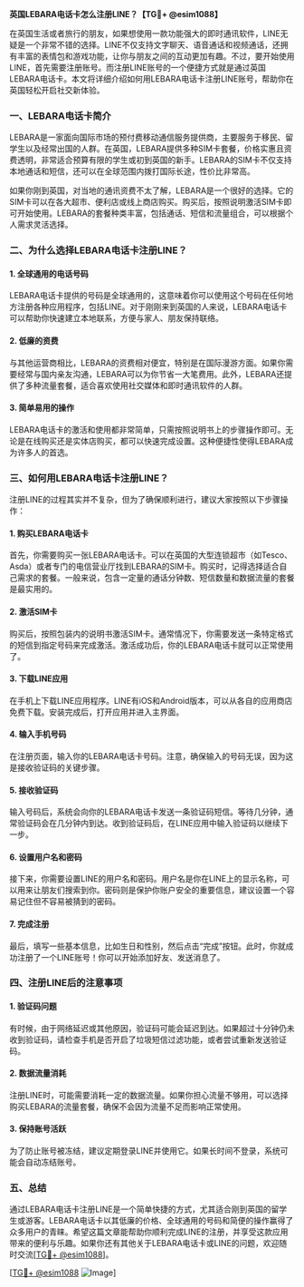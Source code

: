 **英国LEBARA电话卡怎么注册LINE？【TG💪+ @esim1088】**

在英国生活或者旅行的朋友，如果想使用一款功能强大的即时通讯软件，LINE无疑是一个非常不错的选择。LINE不仅支持文字聊天、语音通话和视频通话，还拥有丰富的表情包和游戏功能，让你与朋友之间的互动更加有趣。不过，要开始使用LINE，首先需要注册账号。而注册LINE账号的一个便捷方式就是通过英国LEBARA电话卡。本文将详细介绍如何用LEBARA电话卡注册LINE账号，帮助你在英国轻松开启社交新体验。

### 一、LEBARA电话卡简介

LEBARA是一家面向国际市场的预付费移动通信服务提供商，主要服务于移民、留学生以及经常出国的人群。在英国，LEBARA提供多种SIM卡套餐，价格实惠且资费透明，非常适合预算有限的学生或初到英国的新手。LEBARA的SIM卡不仅支持本地通话和短信，还可以在全球范围内拨打国际长途，性价比非常高。

如果你刚到英国，对当地的通讯资费不太了解，LEBARA是一个很好的选择。它的SIM卡可以在各大超市、便利店或线上商店购买。购买后，按照说明激活SIM卡即可开始使用。LEBARA的套餐种类丰富，包括通话、短信和流量组合，可以根据个人需求灵活选择。

### 二、为什么选择LEBARA电话卡注册LINE？

#### 1. 全球通用的电话号码
LEBARA电话卡提供的号码是全球通用的，这意味着你可以使用这个号码在任何地方注册各种应用程序，包括LINE。对于刚刚来到英国的人来说，LEBARA电话卡可以帮助你快速建立本地联系，方便与家人、朋友保持联络。

#### 2. 低廉的资费
与其他运营商相比，LEBARA的资费相对便宜，特别是在国际漫游方面。如果你需要经常与国内亲友沟通，LEBARA可以为你节省一大笔费用。此外，LEBARA还提供了多种流量套餐，适合喜欢使用社交媒体和即时通讯软件的人群。

#### 3. 简单易用的操作
LEBARA电话卡的激活和使用都非常简单，只需按照说明书上的步骤操作即可。无论是在线购买还是实体店购买，都可以快速完成设置。这种便捷性使得LEBARA成为许多人的首选。

### 三、如何用LEBARA电话卡注册LINE？

注册LINE的过程其实并不复杂，但为了确保顺利进行，建议大家按照以下步骤操作：

#### 1. 购买LEBARA电话卡
首先，你需要购买一张LEBARA电话卡。可以在英国的大型连锁超市（如Tesco、Asda）或者专门的电信营业厅找到LEBARA的SIM卡。购买时，记得选择适合自己需求的套餐。一般来说，包含一定量的通话分钟数、短信数量和数据流量的套餐是最实用的。

#### 2. 激活SIM卡
购买后，按照包装内的说明书激活SIM卡。通常情况下，你需要发送一条特定格式的短信到指定号码来完成激活。激活成功后，你的LEBARA电话卡就可以正常使用了。

#### 3. 下载LINE应用
在手机上下载LINE应用程序。LINE有iOS和Android版本，可以从各自的应用商店免费下载。安装完成后，打开应用并进入主界面。

#### 4. 输入手机号码
在注册页面，输入你的LEBARA电话卡号码。注意，确保输入的号码无误，因为这是接收验证码的关键步骤。

#### 5. 接收验证码
输入号码后，系统会向你的LEBARA电话卡发送一条验证码短信。等待几分钟，通常验证码会在几分钟内到达。收到验证码后，在LINE应用中输入验证码以继续下一步。

#### 6. 设置用户名和密码
接下来，你需要设置LINE的用户名和密码。用户名是你在LINE上的显示名称，可以用来让朋友们搜索到你。密码则是保护你账户安全的重要信息，建议设置一个容易记住但不容易被猜到的密码。

#### 7. 完成注册
最后，填写一些基本信息，比如生日和性别，然后点击“完成”按钮。此时，你就成功注册了一个LINE账号！你可以开始添加好友、发送消息了。

### 四、注册LINE后的注意事项

#### 1. 验证码问题
有时候，由于网络延迟或其他原因，验证码可能会延迟到达。如果超过十分钟仍未收到验证码，请检查手机是否开启了垃圾短信过滤功能，或者尝试重新发送验证码。

#### 2. 数据流量消耗
注册LINE时，可能需要消耗一定的数据流量。如果你担心流量不够用，可以选择购买LEBARA的流量套餐，确保不会因为流量不足而影响正常使用。

#### 3. 保持账号活跃
为了防止账号被冻结，建议定期登录LINE并使用它。如果长时间不登录，系统可能会自动冻结账号。

### 五、总结

通过LEBARA电话卡注册LINE是一个简单快捷的方式，尤其适合刚到英国的留学生或游客。LEBARA电话卡以其低廉的价格、全球通用的号码和简便的操作赢得了众多用户的青睐。希望这篇文章能帮助你顺利完成LINE的注册，并享受这款应用带来的便利与乐趣。如果你还有其他关于LEBARA电话卡或LINE的问题，欢迎随时交流[[TG💪+ @esim1088](https://t.me/s/esim1088)]。

[[TG💪+ @esim1088](https://t.me/s/esim1088) ![Image](https://i.postimg.cc/4NQfJmqS/Snipaste-2025-05-13-00-14-12.png)]